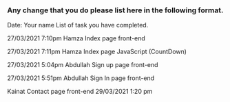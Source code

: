 ### Any change that you do please list here in the following format.

Date:
Your name
List of task you have completed.

27/03/2021 7:10pm
Hamza
Index page front-end

27/03/2021 7:11pm
Hamza
Index page JavaScript (CountDown)

27/03/2021 5:04pm
Abdullah
Sign up page front-end

27/03/2021 5:51pm
Abdullah
Sign In page front-end

Kainat 
Contact page  front-end
29/03/2021  1:20 pm